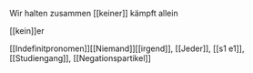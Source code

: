 Wir halten zusammen [[keiner]] kämpft allein 

[[kein]]er

[[Indefinitpronomen]][[Niemand]][[irgend]], [[Jeder]], [[s1 e1]], [[Studiengang]], [[Negationspartikel]]